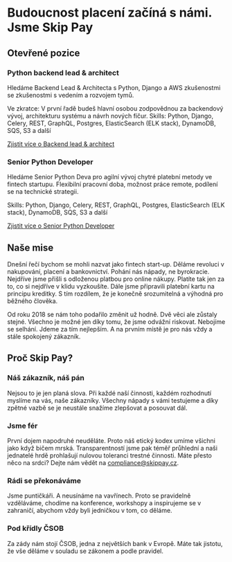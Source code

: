 # Budoucnost placení začíná s námi. Jsme Skip Pay

## Otevřené pozice

### Python backend lead & architect
Hledáme Backend Lead & Architecta s Python, Django a AWS zkušenostmi se zkušenostmi s vedením a rozvojem tymů.

Ve zkratce: V první řadě budeš hlavní osobou zodpovědnou za backendový vývoj, architekturu systému a návrh nových fíčur. 
Skills:  Python, Django, Celery, REST, GraphQL, Postgres, ElasticSearch (ELK stack), DynamoDB, SQS, S3 a další

[Zjistit více o Backend lead & architect](https://skippay.cz/kariera/backend-lead-and-architect/)


### Senior Python Developer
Hledáme Senior Python Deva pro agilní vývoj chytré platební metody ve fintech startupu. Flexibilní pracovní doba, možnost práce remote, podílení se na technické strategii.

Skills:  Python, Django, Celery, REST, GraphQL, Postgres, ElasticSearch (ELK stack), DynamoDB, SQS, S3 a další

[Zjistit více o Senior Python Developer](https://skippay.cz/kariera/senior-python-developer/)

## Naše mise
Dnešní řečí bychom se mohli nazvat jako fintech start-up. Děláme revoluci v nakupování, placení a bankovnictví. Pohání nás nápady, ne byrokracie. Nejdříve jsme přišli s odloženou platbou pro online nákupy. Platíte tak jen za to, co si nejdříve v klidu vyzkoušíte. Dále jsme připravili platební kartu na principu kreditky. S tím rozdílem, že je konečně srozumitelná a výhodná pro běžného člověka.

Od roku 2018 se nám toho podařilo změnit už hodně. Dvě věci ale zůstaly stejné. Všechno je možné jen díky tomu, že jsme odvážní riskovat. Nebojíme se selhání. Jdeme za tím nejlepším. A na prvním místě je pro nás vždy a stále spokojený zákazník.

## Proč Skip Pay?

### Náš zákazník, náš pán
Nejsou to je jen planá slova. Při každé naší činnosti, každém rozhodnutí myslíme na vás, naše zákazníky. Všechny nápady s vámi testujeme a díky zpětné vazbě se je neustále snažíme zlepšovat a posouvat dál.

### Jsme fér
První dojem napodruhé neuděláte. Proto náš etický kodex umíme všichni jako když bičem mrská. Transparentností jsme pak téměř průhlední a naši jednatelé hrdě prohlašují nulovou toleranci trestné činnosti. Máte přesto něco na srdci? Dejte nám vědět na compliance@skippay.cz.

### Rádi se překonáváme
Jsme puntičkáři. A neusínáme na vavřínech. Proto se pravidelně vzděláváme, chodíme na konference, workshopy a inspirujeme se v zahraničí, abychom vždy byli jedničkou v tom, co děláme.

### Pod křídly ČSOB
Za zády nám stojí ČSOB, jedna z největších bank v Evropě. Máte tak jistotu, že vše děláme v souladu se zákonem a podle pravidel.

